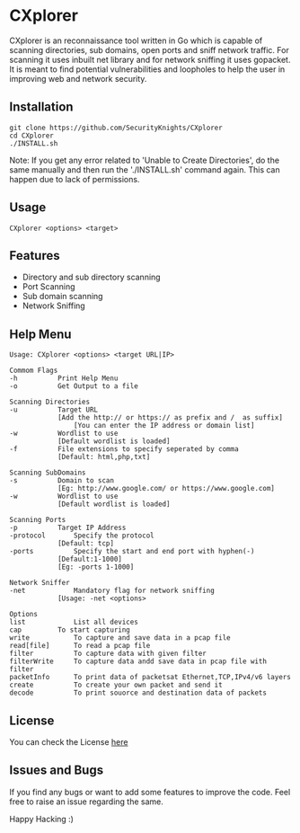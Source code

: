
# CXplorer

CXplorer is an reconnaissance tool written in Go which is capable of scanning directories, sub domains, open ports and sniff network traffic. For scanning it uses inbuilt net library and for network sniffing it uses gopacket. It is meant to find potential vulnerabilities and loopholes to help the user in improving web and network security.

## Installation

	
    git clone https://github.com/SecurityKnights/CXplorer
    cd CXplorer
    ./INSTALL.sh
    
Note: If you get any error related to 'Unable to Create Directories', do the same manually and then run the './INSTALL.sh' command again. This can happen due to lack of permissions. 

## Usage

    CXplorer <options> <target>
    
## Features

 - Directory and sub directory scanning
 - Port Scanning
 - Sub domain scanning
 - Network Sniffing

## Help Menu

    Usage: CXplorer <options> <target URL|IP>
    
    Commom Flags
    -h			Print Help Menu
    -o			Get Output to a file
    
    Scanning Directories
    -u			Target URL
				[Add the http:// or https:// as prefix and /  as suffix]
			        [You can enter the IP address or domain list]
	-w			Wordlist to use
				[Default wordlist is loaded]
	-f			File extensions to specify seperated by comma
				[Default: html,php,txt]
	
	Scanning SubDomains
	-s			Domain to scan
				[Eg: http://www.google.com/ or https://www.google.com]
	-w			Wordlist to use
				[Default wordlist is loaded]
	
	Scanning Ports
	-p			Target IP Address
	-protocol		Specify the protocol
				[Default: tcp]
	-ports			Specify the start and end port with hyphen(-)
				[Default:1-1000]
				[Eg: -ports 1-1000]

	Network Sniffer
	-net			Mandatory flag for network sniffing
				[Usage: -net <options>
	
	Options
	list			List all devices
	cap			To start capturing
	write			To capture and save data in a pcap file
	read[file]		To read a pcap file
	filter			To capture data with given filter
	filterWrite		To capture data andd save data in pcap file with filter
	packetInfo		To print data of packetsat Ethernet,TCP,IPv4/v6 layers
	create			To create your own packet and send it
	decode			To print souorce and destination data of packets

## License
You can check the License [here](https://github.com/SecurityKnights/CXplorer/blob/main/LICENSE)

## Issues and Bugs
If you find any bugs or want to add some features to improve the code. Feel free to raise an issue regarding the same.

Happy Hacking :)
